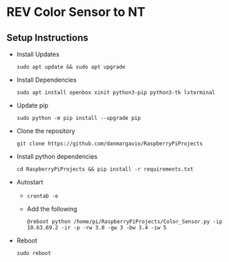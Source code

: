 # REV Color Sensor to NT

## Setup Instructions

* Install Updates 
    
    `sudo apt update && sudo apt upgrade`
* Install Dependencies

    `sudo apt install openbox xinit python3-pip python3-tk lxterminal`
* Update pip

    `sudo python -m pip install --upgrade pip`
* Clone the repository

    `git clone https://github.com/danmargavio/RaspberryPiProjects`
* Install python dependencies

    `cd RaspberryPiProjects && pip install -r requirements.txt`
* Autostart
    
    * `crontab -e`
    * Add the following
        
       `@reboot python /home/pi/RaspberryPiProjects/Color_Sensor.py -ip 10.63.69.2 -ir -p -rw 3.8 -gw 3 -bw 3.4 -iw 5`
* Reboot
    
    `sudo reboot`